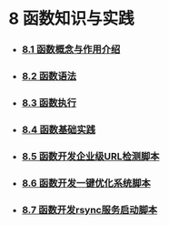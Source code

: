 # 8 函数知识与实践



- ### [8.1 函数概念与作用介绍](8.1.md)

  

- ### [8.2 函数语法](8.2.md)

  

- ### [8.3 函数执行](8.3.md)



- ### [8.4 函数基础实践](8.4.md)



- ### [8.5 函数开发企业级URL检测脚本](8.5.md)



- ### [8.6 函数开发一键优化系统脚本](8.6.md)



- ### [8.7 函数开发rsync服务启动脚本](8.7.md)



